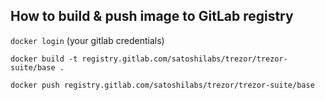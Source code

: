 ## How to build & push image to GitLab registry

`docker login` (your gitlab credentials)

`docker build -t registry.gitlab.com/satoshilabs/trezor/trezor-suite/base .`

`docker push registry.gitlab.com/satoshilabs/trezor/trezor-suite/base`
